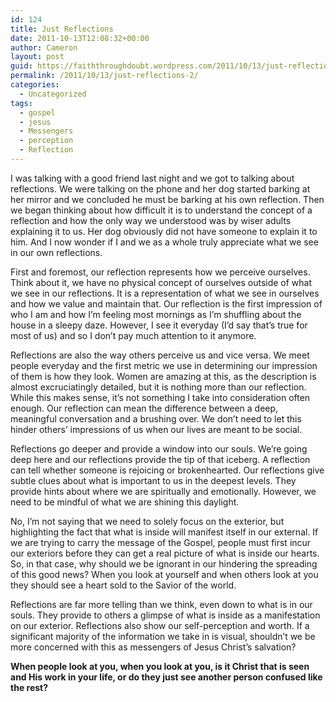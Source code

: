 ```yaml
---
id: 124
title: Just Reflections
date: 2011-10-13T12:08:32+00:00
author: Cameron
layout: post
guid: https://faiththroughdoubt.wordpress.com/2011/10/13/just-reflections/
permalink: /2011/10/13/just-reflections-2/
categories:
  - Uncategorized
tags:
  - gospel
  - jesus
  - Messengers
  - perception
  - Reflection
---
```

I was talking with a good friend last night and we got to talking about reflections. We were talking on the phone and her dog started barking at her mirror and we concluded he must be barking at his own reflection. Then we began thinking about how difficult it is to understand the concept of a reflection and how the only way we understood was by wiser adults explaining it to us. Her dog obviously did not have someone to explain it to him. And I now wonder if I and we as a whole truly appreciate what we see in our own reflections.

First and foremost, our reflection represents how we perceive ourselves. Think about it, we have no physical concept of ourselves outside of what we see in our reflections. It is a representation of what we see in ourselves and how we value and maintain that. Our reflection is the first impression of who I am and how I’m feeling most mornings as I’m shuffling about the house in a sleepy daze. However, I see it everyday (I’d say that’s true for most of us) and so I don’t pay much attention to it anymore.

Reflections are also the way others perceive us and vice versa. We meet people everyday and the first metric we use in determining our impression of them is how they look. Women are amazing at this, as the description is almost excruciatingly detailed, but it is nothing more than our reflection. While this makes sense, it’s not something I take into consideration often enough. Our reflection can mean the difference between a deep, meaningful conversation and a brushing over. We don’t need to let this hinder others’ impressions of us when our lives are meant to be social.

Reflections go deeper and provide a window into our souls. We’re going deep here and our reflections provide the tip of that iceberg. A reflection can tell whether someone is rejoicing or brokenhearted. Our reflections give subtle clues about what is important to us in the deepest levels. They provide hints about where we are spiritually and emotionally. However, we need to be mindful of what we are shining this daylight.

No, I’m not saying that we need to solely focus on the exterior, but highlighting the fact that what is inside will manifest itself in our external. If we are trying to carry the message of the Gospel, people must first incur our exteriors before they can get a real picture of what is inside our hearts. So, in that case, why should we be ignorant in our hindering the spreading of this good news? When you look at yourself and when others look at you they should see a heart sold to the Savior of the world.

Reflections are far more telling than we think, even down to what is in our souls. They provide to others a glimpse of what is inside as a manifestation on our exterior. Reflections also show our self-perception and worth. If a significant majority of the information we take in is visual, shouldn’t we be more concerned with this as messengers of Jesus Christ’s salvation?

**When people look at you, when you look at you, is it Christ that is seen and His work in your life, or do they just see another person confused like the rest?**